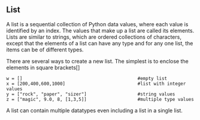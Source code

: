 <h2> List </h2>
A list is a sequential collection of Python data values, where each value is identified by an index. The values that make up a list are called its elements. Lists are similar to strings, which are ordered collections of characters, except that the elements of a list can have any type and for any one list, the items can be of different types.

There are several ways to create a new list. The simplest is to enclose the elements in square brackets[]
```
w = []                                           #empty list
x = [200,400,600,1000]                           #list with integer values
y = ["rock", "paper", "sizer"]                   #string values
z = ["magic", 9.0, 8, [1,3,5]]                   #multiple type values
```
A list can contain multiple datatypes even including a list in a single list.




